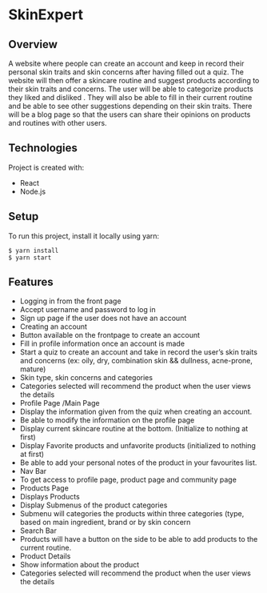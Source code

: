 # SkinExpert

## Overview

 A website where people can create an account and keep in record their  personal skin traits and skin concerns after having filled out a quiz. The website will then offer a skincare routine and suggest products according to their skin traits and concerns. The user will be able to categorize products they liked and disliked . They will also be able to fill in their current routine and be able to see other suggestions depending on their skin traits. There will be a blog page so that the users  can share their opinions on products and routines with other users.

## Technologies
Project is created with:
* React
* Node.js

## Setup
To run this project, install it locally using yarn:

```
$ yarn install
$ yarn start
```

## Features

*	Logging in from the front page
 *	Accept username and password to log in
 *	Sign up page if the user does not have an account
*	Creating an account 
 *	Button available on the frontpage to create an account 
 *	Fill in profile information once an account is made
 *	Start a quiz to create an account and take in record the user’s skin traits and concerns (ex: oily, dry, combination skin && dullness, acne-prone, mature)
 *	Skin type, skin concerns and categories
 *	Categories selected will recommend the product when the user views the details
* Profile Page /Main Page
 *	Display the information given from the quiz when creating an account. 
 *	Be able to modify the information on the profile page
 *	Display current skincare routine at the bottom. (Initialize to nothing at first)
 *	Display Favorite products and unfavorite products (initialized to nothing at first)
 *	Be able to add your personal notes of the product in your favourites list. 
*	Nav Bar
 *	To get access to profile page, product page and community page
*	Products Page 
 *	Displays Products 
 *	Display Submenus of the product categories 
 *	Submenu will categories the products within three categories (type, based on main ingredient, brand or by skin concern
 *	Search Bar 
 *	Products will have a button on the side to be able to add products to the current routine.
*	Product Details
 *	Show information about the product
 *	Categories selected will recommend the product when the user views the details



